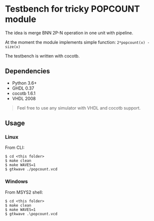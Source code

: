 # Testbench for tricky POPCOUNT module

The idea is merge BNN 2P-N operation in one unit with pipeline.

At the moment the module implements simple function: `2*popcount(x) - size(x)`

The testbench is written with cocotb.

## Dependencies

- Python 3.6+
- GHDL 0.37
- cocotb 1.6.1
- VHDL 2008

> Feel free to use any simulator with VHDL and cocotb support.

## Usage

### Linux

From CLI:

    $ cd <this folder>
    $ make clean
    $ make WAVES=1
    $ gtkwave ./popcount.vcd
    
### Windows

From MSYS2 shell:

    $ cd <this folder>
    $ make clean
    $ make WAVES=1
    $ gtkwave .\popcount.vcd
